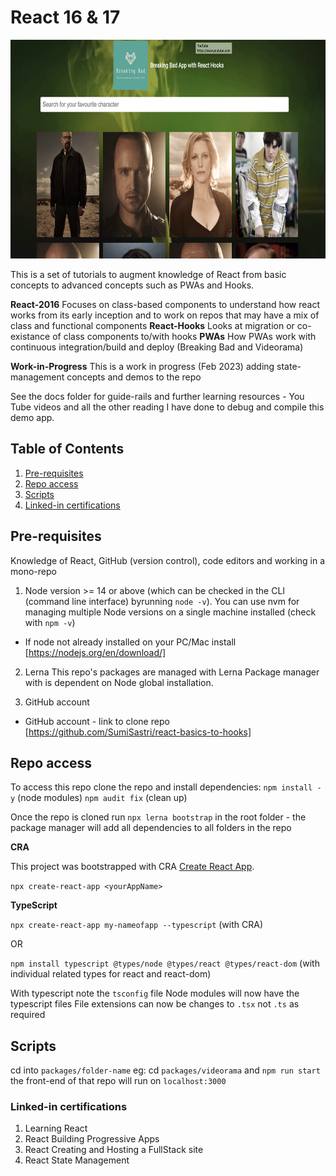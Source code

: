 # React 16 & 17

<img src="packages/breaking-bad/src/assets/breaking-bad-app-screenshot.png" alt="Breaking-Bad PWA with Hooks" height="350"/>

This is a set of tutorials to augment knowledge of React from basic concepts to advanced concepts such as PWAs and Hooks.

**React-2016** Focuses on class-based components to understand how react works from its early inception and to work on repos that may have a mix of class and functional components
**React-Hooks** Looks at migration or co-existance of class components to/with hooks
**PWAs** How PWAs work with continuous integration/build and deploy (Breaking Bad and Videorama)

**Work-in-Progress** This is a work in progress (Feb 2023) adding state-management concepts and demos to the repo

See the docs folder for guide-rails and further learning resources - You Tube videos and all the other reading I have done to debug and compile this demo app.

## Table of Contents

1. [Pre-requisites](#Pre-requisites)
2. [Repo access](#Repo-access)
3. [Scripts](#Scripts)
4. [Linked-in certifications](#Linked-in-certifications)

## Pre-requisites

Knowledge of React, GitHub (version control), code editors and working in a mono-repo

1. Node
   version >= 14 or above (which can be checked in the CLI (command line interface) byrunning `node -v`). You can use nvm for managing multiple Node versions on a single machine installed (check with `npm -v`)

- If node not already installed on your PC/Mac install [https://nodejs.org/en/download/]

2. Lerna
   This repo's packages are managed with Lerna Package manager with is dependent on Node global installation.

3. GitHub account

- GitHub account - link to clone repo [https://github.com/SumiSastri/react-basics-to-hooks]

## Repo access

To access this repo clone the repo and install dependencies:
`npm install - y` (node modules)
`npm audit fix` (clean up)

Once the repo is cloned run `npx lerna bootstrap` in the root folder - the package manager will add all dependencies to all folders in the repo

**CRA**

This project was bootstrapped with CRA [Create React App](https://github.com/facebook/create-react-app).

`npx create-react-app <yourAppName>`

**TypeScript**

`npx create-react-app my-nameofapp --typescript` (with CRA)

OR

`npm install typescript @types/node @types/react @types/react-dom` (with individual related types for react and react-dom)

With typescript note the `tsconfig` file
Node modules will now have the typescript files
File extensions can now be changes to `.tsx` not `.ts` as required

## Scripts

cd into `packages/folder-name` eg: cd `packages/videorama` and `npm run start` the front-end of that repo will run on `localhost:3000`

### Linked-in certifications

1. Learning React
2. React Building Progressive Apps
3. React Creating and Hosting a FullStack site
4. React State Management

